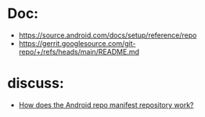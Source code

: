 # Doc:
- https://source.android.com/docs/setup/reference/repo
- https://gerrit.googlesource.com/git-repo/+/refs/heads/main/README.md

# discuss:
- [How does the Android repo manifest repository work?](https://stackoverflow.com/questions/6149725/how-does-the-android-repo-manifest-repository-work/11870480#11870480)
